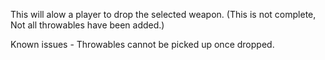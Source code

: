 This will alow a player to drop the selected weapon. 
(This is not complete, Not all throwables have been added.)

Known issues - Throwables cannot be picked up once dropped.
